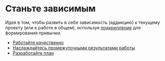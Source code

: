 # Станьте зависимым

Идея в&nbsp;том, чтобы развить в&nbsp;себе зависимость (аддикцию) к&nbsp;текущему проекту (или к&nbsp;работе в&nbsp;общем), используя [подкрепление](https://ru.wikipedia.org/wiki/%D0%9F%D0%BE%D0%B4%D0%BA%D1%80%D0%B5%D0%BF%D0%BB%D0%B5%D0%BD%D0%B8%D0%B5_(%D0%BF%D1%81%D0%B8%D1%85%D0%BE%D0%BB%D0%BE%D0%B3%D0%B8%D1%8F)) для формирования привычки.

* [Работайте качественно](technique-high-quality.md)
* [Наслаждайтесь промежуточными результатами работы](technique-deliver-frequently.md)
* [Разработайте план](technique-have-a-plan.md)
